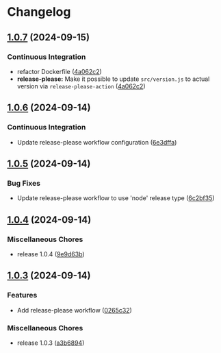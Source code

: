 # Changelog

## [1.0.7](https://github.com/PetroVoronov/ecoflow-mqtt-to-svitlobot/compare/v1.0.6...v1.0.7) (2024-09-15)


### Continuous Integration

* refactor Dockerfile ([4a062c2](https://github.com/PetroVoronov/ecoflow-mqtt-to-svitlobot/commit/4a062c2b5d525902f12b38c561c065b6c680106b))
* **release-please:** Make it possible to update `src/version.js` to actual version via `release-please-action` ([4a062c2](https://github.com/PetroVoronov/ecoflow-mqtt-to-svitlobot/commit/4a062c2b5d525902f12b38c561c065b6c680106b))

## [1.0.6](https://github.com/PetroVoronov/ecoflow-mqtt-to-svitlobot/compare/v1.0.5...v1.0.6) (2024-09-14)


### Continuous Integration

* Update release-please workflow configuration ([6e3dffa](https://github.com/PetroVoronov/ecoflow-mqtt-to-svitlobot/commit/6e3dffafcbf6d9af56417c5b35336274ca52b731))

## [1.0.5](https://github.com/PetroVoronov/ecoflow-mqtt-to-svitlobot/compare/v1.0.4...v1.0.5) (2024-09-14)


### Bug Fixes

* Update release-please workflow to use 'node' release type ([6c2bf35](https://github.com/PetroVoronov/ecoflow-mqtt-to-svitlobot/commit/6c2bf35ba93153c0c84967b803f377a9771da026))

## [1.0.4](https://github.com/PetroVoronov/ecoflow-mqtt-to-svitlobot/compare/v1.0.3...v1.0.4) (2024-09-14)


### Miscellaneous Chores

* release 1.0.4 ([9e9d63b](https://github.com/PetroVoronov/ecoflow-mqtt-to-svitlobot/commit/9e9d63b7117a20e8d0d9a22ff07a7aaec4576f44))

## [1.0.3](https://github.com/PetroVoronov/ecoflow-mqtt-to-svitlobot/compare/v1.0.2...v1.0.3) (2024-09-14)


### Features

* Add release-please workflow ([0265c32](https://github.com/PetroVoronov/ecoflow-mqtt-to-svitlobot/commit/0265c3212dd8729c7498c9255b9245d5f2830062))


### Miscellaneous Chores

* release 1.0.3 ([a3b6894](https://github.com/PetroVoronov/ecoflow-mqtt-to-svitlobot/commit/a3b6894f20fdf62109eca9893ccebf47e8dbddce))
